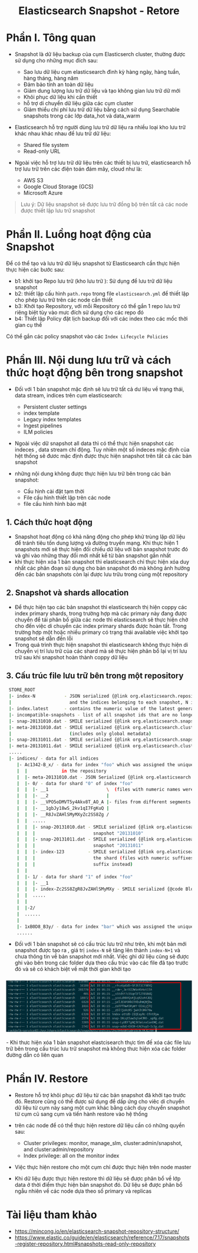 <h1 align="center">Elasticsearch Snapshot - Retore</h1>

# Phần I. Tông quan
- Snapshot là dữ liệu backup của cụm Elasticserch cluster, thường được sử dụng cho những mục đích sau:
  - Sao lưu dữ liệu cụm elasticsearch đình kỳ hàng ngày, hàng tuần, hàng tháng, hàng năm
  - Đảm bảo tính an toàn dữ liệu 
  - Giảm dung lượng lưu trữ dữ liệu và tạo không gian lưu trữ dữ mới
  - Khôi phục dữ liệu khi cần thiết
  - hỗ trợ di chuyển dữ liệu giữa các cụm cluster
  - Giảm thiểu chi phí lưu trữ dữ liệu bằng cách sử dụng Searchable snapshots trong các lớp data_hot và data_warm

- Elasticsearch hỗ trợ người dùng lưu trữ dữ liệu ra nhiều loại kho lưu trữ khác nhau khác nhau để lưu trữ dữ liệu:
  - Shared file system
  - Read-only URL
- Ngoài việc hỗ trợ lưu trữ  dữ liệu trên các thiết bị lưu trữ, elasticsearch hỗ trợ lưu trữ trên các điện toán đám mây, cloud như là:
  - AWS S3
  - Google Cloud Storage (GCS)
  - Microsoft Azure

> Lưu ý: Dữ liệu snapshot sẽ được lưu trữ đồng bộ trên tất cả các node được thiết lập lưu trữ snapshot
# Phần II. Luồng hoạt động của Snapshot
Để có thể tạo và lưu trữ dữ liệu snapshot từ Elasticsearch cần thực hiện thực hiện các bước sau:
- b1: khởi tạo Repo lưu trữ (kho lưu trữ ): Sử dụng để lưu trữ dữ liệu snapshot
- b2: thiết lập cấu hình `path.repo` trong file `elasticsearch.yml` để thiết lập cho phép lưu trữ trên các node cần thiết
- b3: Khởi tạo Repository, với mỗi Repository có thể gắn 1 repo lưu trữ riêng biêt tùy vào mưc đích sử dụng cho các repo đó
- b4: Thiết lập Policy đặt lịch backup đối với các index theo các mốc thời gian cụ thể


Có thể gắn các policy snapshot vào các `Index Lifecycle Policies`

# Phần III. Nội dung lưu trữ và cách thức hoạt động bên trong snapshot

- Đối với 1 bản snapshot mặc định sẽ lưu trữ tất cả dư liệu về trạng thái, data stream, indices trên cụm elasticsearch:
  - Persistent cluster settings
  - index template
  - Legacy index templates
  - Ingest pipelines
  - ILM policies

- Ngoài việc dữ snapshot all data thì có thể thực hiện snapshot các indeces , data stream chỉ động. Tuy nhiên một số indeces mặc định của hệt thống sẽ đươc mặc định được thực hiện snapshot trên tất cả các bản snapshot

- những nội dung không được thực hiện lưu trữ bên trong các bản snapshot:
  - Cấu hình cài đặt tạm thời
  - File cấu hình thiết lập trên các node
  - file cấu hình hình bảo mật


## 1. Cách thức hoạt động

- Snapshot hoạt động có khả năng động  cho phép khử trùng lặp dữ liệu để tránh tiêu tốn dung lượng và đường truyền mạng. Khi thực hiện 1 snapshots mới sẽ thực hiện đối chiếu dữ liệu với bản snapshot trước đó và ghi vào những thay đổi mới nhất kể từ bản snapshot gần nhất
- khi thực hiện xóa 1 bản snapshot thì elasticsearch chỉ thực hiện xóa duy nhất các phân đoạn sử dụng cho bản snapshot đó mà không ảnh hưởng đến các bản snapshots còn lại được lưu trữu trong cùng một repository
## 2. Snapshot và shards allocation

- Để thực hiện tạo các bản snapshot thì elasticsearch thị hiện coppy các index primary shards, trong trường hợp mà các primary này đang được chuyển để tái phân bổ giữa các node thì elasticsearch sẽ thực hiện chờ cho đến việc di chuyển các index primary shards được hoàn tất. Trong trường hợp một hoặc nhiều primary có trạng thái available việc khởi tạo snapshot sẽ dẫn đến lỗi
- Trong quá trình thực hiện snapshot thì elasticsearch không thực hiện di chuyển vị trí lưu trữ của các shard mà sẽ thực hiện phân bổ lại vị trí lưu trữ sau khi snapshot hoàn thành coppy dữ liệu 

## 3. Cấu trúc file lưu trữ bên trong một repository
```sh
 STORE_ROOT
 |- index-N           - JSON serialized {@link org.elasticsearch.repositories.RepositoryData} containing a list of all snapshot ids
 |                      and the indices belonging to each snapshot, N is the generation of the file
 |- index.latest      - contains the numeric value of the latest generation of the index file (i.e. N from above)
 |- incompatible-snapshots - list of all snapshot ids that are no longer compatible with the current version of the cluster
 |- snap-20131010.dat - SMILE serialized {@link org.elasticsearch.snapshots.SnapshotInfo} for snapshot "20131010"
 |- meta-20131010.dat - SMILE serialized {@link org.elasticsearch.cluster.metadata.Metadata } for snapshot "20131010"
 |                      (includes only global metadata)
 |- snap-20131011.dat - SMILE serialized {@link org.elasticsearch.snapshots.SnapshotInfo} for snapshot "20131011"
 |- meta-20131011.dat - SMILE serialized {@link org.elasticsearch.cluster.metadata.Metadata } for snapshot "20131011"
 .....
 |- indices/ - data for all indices
    |- Ac1342-B_x/ - data for index "foo" which was assigned the unique id Ac1342-B_x (not to be confused with the actual index uuid)
    |  |             in the repository
    |  |- meta-20131010.dat - JSON Serialized {@link org.elasticsearch.cluster.metadata.IndexMetadata} for index "foo"
    |  |- 0/ - data for shard "0" of index "foo"
    |  |  |- __1                      \  (files with numeric names were created by older ES versions)
    |  |  |- __2                      |
    |  |  |- __VPO5oDMVT5y4Akv8T_AO_A |- files from different segments see snap-* for their mappings to real segment files
    |  |  |- __1gbJy18wS_2kv1qI7FgKuQ |
    |  |  |- __R8JvZAHlSMyMXyZc2SS8Zg /
    |  |  .....
    |  |  |- snap-20131010.dat - SMILE serialized {@link org.elasticsearch.index.snapshots.blobstore.BlobStoreIndexShardSnapshot} for
    |  |  |                      snapshot "20131010"
    |  |  |- snap-20131011.dat - SMILE serialized {@link org.elasticsearch.index.snapshots.blobstore.BlobStoreIndexShardSnapshot} for
    |  |  |                      snapshot "20131011"
    |  |  |- index-123         - SMILE serialized {@link org.elasticsearch.index.snapshots.blobstore.BlobStoreIndexShardSnapshots} for
    |  |  |                      the shard (files with numeric suffixes were created by older versions, newer ES versions use a uuid
    |  |  |                      suffix instead)
    |  |
    |  |- 1/ - data for shard "1" of index "foo"
    |  |  |- __1
    |  |  |- index-Zc2SS8ZgR8JvZAHlSMyMXy - SMILE serialized {@code BlobStoreIndexShardSnapshots} for the shard
    |  |  .....
    |  |
    |  |-2/
    |  ......
    |
    |- 1xB0D8_B3y/ - data for index "bar" which was assigned the unique id of 1xB0D8_B3y in the repository
    ......
```

- Đối với 1 bản snapshot sẽ có cấu trúc lưu trữ như trên, khi một bản mới snapshot được tạo ra , giá trị `index-N` sẽ tăng lên thành `index-N+1` và chưa thông tin về bản snapshot mới nhất. Việc ghi dữ liệu cũng sẽ được ghi vào bên trong các folder dựa theo cấu trúc vào các file đã tạo trước đó và sẽ có khách biệt về mặt thời gian khởi tạo
<h3 align="center"><img src="../../../../../../ELK-Stack/03-Images/dosc/74.png"></h3>
- Khi thưc hiện xóa 1 bản snapshot elastcisearch thực tìm đế xóa các file lưu trữ bên trong cấu trúc lưu trữ snapshot mà không thưc hiện xóa các folder đường dẫn có liên quan

# Phần IV. Restore
- Restore hỗ trợ khôi phục dữ liệu từ các bản snapshot đã khởi tạo trước đó. Restore cũng có thể được sử dụng để dấp ứng cho viêc di chuyển dữ liệu từ cụm này sang một cụm khác bằng cách duy chuyển snapshot từ cụm cũ sang cụm và tiến hành restore vào hệ thống 
- trên các node để có thể thực hiện restore dữ liệu cần có những quyền sau:
  - Cluster privileges: monitor, manage_slm, cluster:admin/snapshot, and cluster:admin/repository
  - Index privilege: all on the monitor index

- Việc thực hiện restore cho một cụm chỉ được thực hiện trên node master

- Khi dữ liệu được thực hiện restore thì dữ liệu sẽ được phân bổ về lớp data ở thời điểm thực hiện bản snapshot đó. Dữ liệu sẽ được phân bổ ngẫu nhiên về các node dựa theo số primary và replicas




# Tài liệu tham khảo

- https://mincong.io/en/elasticsearch-snapshot-repository-structure/
- https://www.elastic.co/guide/en/elasticsearch/reference/7.17/snapshots-register-repository.html#snapshots-read-only-repository